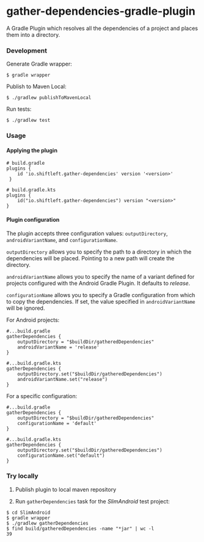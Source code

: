 # gather-dependencies-gradle-plugin

A Gradle Plugin which resolves all the dependencies of a project and places them
into a directory.


### Development

Generate Gradle wrapper:
```
$ gradle wrapper
```

Publish to Maven Local:
```
$ ./gradlew publishToMavenLocal
```

Run tests:
```
$ ./gradlew test
```

### Usage

#### Applying the plugin

```
# build.gradle
plugins {
    id 'io.shiftleft.gather-dependencies' version '<version>'
 }
```

```
# build.gradle.kts
plugins {
    id("io.shiftleft.gather-dependencies") version "<version>"
}
```

#### Plugin configuration

The plugin accepts three configuration values: `outputDirectory`, `androidVariantName`, and `configurationName`.

`outputDirectory` allows you to specify the path to a directory in which the dependencies will be placed.
Pointing to a new path will create the directory.

`androidVariantName` allows you to specify the name of a variant defined for projects configured with the Android Gradle Plugin.
It defaults to _release_.

`configurationName` allows you to specify a Gradle configuration from which to copy the dependencies.
If set, the value specified in `androidVariantName` will be ignored.

For Android projects:

```
#...build.gradle
gatherDependencies {
    outputDirectory = "$buildDir/gatheredDependencies"
    androidVariantName = 'release'
}
```

```
#...build.gradle.kts
gatherDependencies {
    outputDirectory.set("$buildDir/gatheredDependencies")
    androidVariantName.set("release")
}
```

For a specific configuration:

```
#...build.gradle
gatherDependencies {
    outputDirectory = "$buildDir/gatheredDependencies"
    configurationName = 'default'
}
```

```
#...build.gradle.kts
gatherDependencies {
    outputDirectory.set("$buildDir/gatheredDependencies")
    configurationName.set("default")
}
```

### Try locally

1. Publish plugin to local maven repository

2. Run `gatherDependencies` task for the _SlimAndroid_ test project:

```
$ cd SlimAndroid
$ gradle wrapper
$ ./gradlew gatherDependencies
$ find build/gatheredDependencies -name "*jar" | wc -l
39
```
